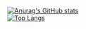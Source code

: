 [![Anurag's GitHub stats](https://github-readme-stats.vercel.app/api?username=Xenos-134&count_private=true&theme=tokyonight)](https://github.com/anuraghazra/github-readme-stats)</br>
[![Top Langs](https://github-readme-stats.vercel.app/api/top-langs/?username=Xenos-134&theme=tokyonight&layout=compact&count_private=true&hide=Makefile)](https://github.com/anuraghazra/github-readme-stats)
